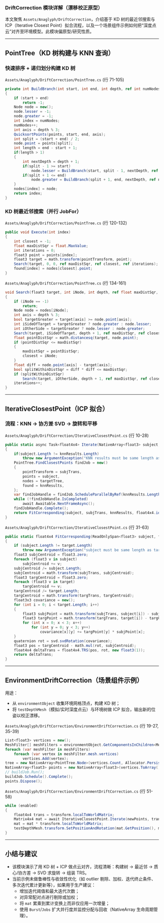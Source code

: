 ### DriftCorrection 模块详解（漂移校正原型）

本文聚焦 `Assets/Anaglyph/DriftCorrection`，介绍基于 KD 树的最近邻搜索与 ICP（Iterative Closest Point）拟合流程，以及一个场景组件示例如何把“深度点云”对齐至环境模型。此模块偏原型/研究性质。

---

## PointTree（KD 树构建与 KNN 查询）

### 快速排序 + 递归划分构建 KD 树

`Assets/Anaglyph/DriftCorrection/PointTree.cs` (行 71-105)
```csharp
private int BuildBranch(int start, int end, int depth, ref int numNodes)
{
    if (start > end)
        return -1;
    Node node = new();
    node.lesser = -1;
    node.greater = -1;
    int index = numNodes;
    numNodes++;
    int axis = depth % 3;
    QuicksortPoints(points, start, end, axis);
    int split = (start + end) / 2;
    node.point = points[split];
    int length = end - start + 1;
    if(length > 1)
    {
        int nextDepth = depth + 1;
        if(split - 1 >= start)
            node.lesser = BuildBranch(start, split - 1, nextDepth, ref numNodes);
        if(split + 1 <= end)
            node.greater = BuildBranch(split + 1, end, nextDepth, ref numNodes);
    }
    nodes[index] = node;
    return index;
}
```

### KD 树最近邻搜索（并行 JobFor）

`Assets/Anaglyph/DriftCorrection/PointTree.cs` (行 120-132)
```csharp
public void Execute(int index)
{
    int closest = -1;
    float maxDistSqr = float.MaxValue;
    int iterations = 0;
    float3 point = points[index];
    float3 target = math.transform(pointTransform, point);
    Search(target, 0, 0, ref maxDistSqr, ref closest, ref iterations);
    found[index] = nodes[closest].point;
}
```

`Assets/Anaglyph/DriftCorrection/PointTree.cs` (行 134-161)
```csharp
void Search(float3 target, int iNode, int depth, ref float maxDistSqr, ref int closest, ref int iterations)
{
    if (iNode == -1)
        return;
    Node node = nodes[iNode];
    int axis = depth % 3;
    bool targetGreater = target[axis] >= node.point[axis];
    int iSideOfTarget = targetGreater ? node.greater : node.lesser;
    int iOtherSide = targetGreater ? node.lesser : node.greater;
    Search(target, iSideOfTarget, depth + 1, ref maxDistSqr, ref closest, ref iterations);
    float pointDistSqr = math.distancesq(target, node.point);
    if (pointDistSqr <= maxDistSqr)
    {
        maxDistSqr = pointDistSqr;
        closest = iNode;
    }
    float diff = node.point[axis] - target[axis];
    bool splitWithinDistSqr = diff * diff <= maxDistSqr;
    if (splitWithinDistSqr)
        Search(target, iOtherSide, depth + 1, ref maxDistSqr, ref closest, ref iterations);
    iterations++;
}
```

---

## IterativeClosestPoint（ICP 拟合）

### 流程：KNN → 协方差 SVD → 旋转和平移

`Assets/Anaglyph/DriftCorrection/IterativeClosestPoint.cs` (行 10-28)
```csharp
public static async Task<float4x4> Iterate(NativeArray<float3> subject, float4x4 subjTrans, NativeArray<PointTree.Node> targetTree, NativeArray<float3> knnResults)
{
    if(subject.Length != knnResults.Length)
        throw new ArgumentException("KNN results must be same length as target!");
    PointTree.FindClosestPoints findJob = new()
    {
        pointTransform = subjTrans,
        points = subject,
        nodes = targetTree,
        found = knnResults,
    };
    var findJobHandle = findJob.ScheduleParallelByRef(knnResults.Length, 0, default);
    while (!findJobHandle.IsCompleted)
        await Awaitable.NextFrameAsync();
    findJobHandle.Complete();
    return FitCorresponding(subject, subjTrans, knnResults, float4x4.identity);
}
```

`Assets/Anaglyph/DriftCorrection/IterativeClosestPoint.cs` (行 31-63)
```csharp
public static float4x4 FitCorresponding(ReadOnlySpan<float3> subject, float4x4 subjTrans, ReadOnlySpan<float3> target, float4x4 targTrans)
{
    if (subject.Length != target.Length)
        throw new ArgumentException("subject must be same length as target!");
    float3 subjCentroid = float3.zero;
    foreach (float3 v in subject)
        subjCentroid += v;
    subjCentroid /= subject.Length;
    subjCentroid = math.transform(subjTrans, subjCentroid);
    float3 targCentroid = float3.zero;
    foreach (float3 v in target)
        targCentroid += v;
    targCentroid /= target.Length;
    targCentroid = math.transform(targTrans, targCentroid);
    float3x3 covariance = new();
    for (int i = 0; i < target.Length; i++)
    {
        float3 subjPoint = math.transform(subjTrans, subject[i]) - subjCentroid;
        float3 targPoint = math.transform(targTrans, target[i]) - targCentroid;
        for (int x = 0; x < 3; x++)
            for (int y = 0; y < 3; y++)
                covariance[x][y] += targPoint[y] * subjPoint[x];
    }
    quaternion rot = svd.svdRotation(covariance);
    float3 pos = targCentroid - math.mul(rot, subjCentroid);
    float4x4 deltaTrans = float4x4.TRS(pos, rot, new float3(1));
    return deltaTrans;
}
```

---

## EnvironmentDriftCorrection（场景组件示例）

用途：
- 从 `environmentObject` 收集环境网格顶点，构建 KD 树；
- 将 `testDepthMesh`（模拟/实时深度点云）与环境树做 ICP 拟合，输出新的位姿以校正漂移。

`Assets/Anaglyph/DriftCorrection/EnvironmentDriftCorrection.cs` (行 19-27, 35-39)
```csharp
List<float3> vertices = new();
MeshFilter[] meshFilters = environmentObject.GetComponentsInChildren<MeshFilter>();
foreach (var meshFilter in meshFilters)
    foreach (var vertex in meshFilter.mesh.vertices)
        vertices.Add(vertex);
tree = new NativeArray<PointTree.Node>(vertices.Count, Allocator.Persistent);
NativeArray<float3> points = new NativeArray<float3>(vertices.ToArray(), Allocator.TempJob);
// buildJob.Run();
buildJob.Schedule().Complete();
points.Dispose();
```

`Assets/Anaglyph/DriftCorrection/EnvironmentDriftCorrection.cs` (行 51-58)
```csharp
while (enabled)
{
    float4x4 trans = transform.localToWorldMatrix;
    Matrix4x4 mat = await IterativeClosestPoint.Iterate(newPoints, trans, tree, knnResults);
    mat = mat * transform.localToWorldMatrix;
    testDepthMesh.transform.SetPositionAndRotation(mat.GetPosition(), mat.rotation);
}
```

---

## 小结与建议
- 该模块演示了用 KD 树 + ICP 做点云对齐，流程清晰：构建树 → 最近邻 → 质心/协方差 → SVD 求旋转 → 组装 TRS。
- 当前示例未做鲁棒性与收敛性优化（如 outlier 剔除、加权、迭代终止条件、多次迭代累计更新等），如果用于生产建议：
  - 增加迭代阈值和最大迭代次数；
  - 对异常配对点进行剔除或加权；
  - 将 `mat` 累乘到累计变换上而非仅应用一次增量；
  - 使用 `Burst`/`Jobs` 扩大并行度并监控分配与回收（NativeArray 生命周期管理）。


